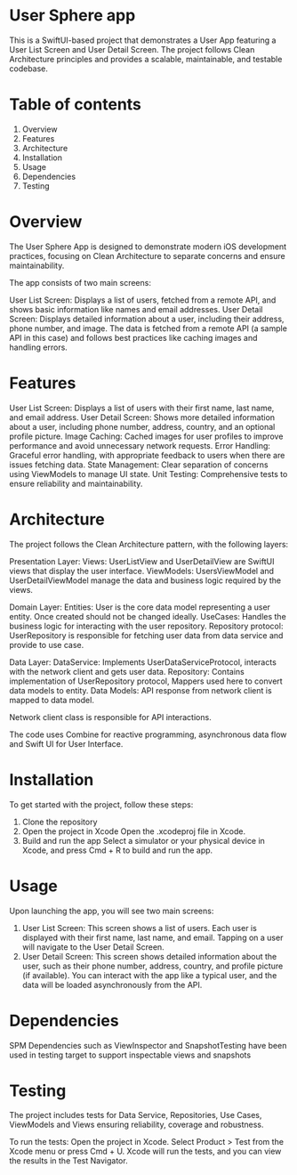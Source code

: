 
# User Sphere app
This is a SwiftUI-based project that demonstrates a User App featuring a User List Screen and User Detail Screen. The project follows Clean Architecture principles and provides a scalable, maintainable, and testable codebase.

# Table of contents 
1. Overview
2. Features
3. Architecture
4. Installation
5. Usage
6. Dependencies
7. Testing

# Overview
The User Sphere App is designed to demonstrate modern iOS development practices, focusing on Clean Architecture to separate concerns and ensure maintainability.

The app consists of two main screens:

User List Screen: Displays a list of users, fetched from a remote API, and shows basic information like names and email addresses.
User Detail Screen: Displays detailed information about a user, including their address, phone number, and image.
The data is fetched from a remote API (a sample API in this case) and follows best practices like caching images and handling  errors.

# Features
User List Screen: Displays a list of users with their first name, last name, and email address.
User Detail Screen: Shows more detailed information about a user, including phone number, address, country, and an optional profile picture.
Image Caching: Cached images for user profiles to improve performance and avoid unnecessary network requests.
Error Handling: Graceful error handling, with appropriate feedback to users when there are issues fetching data.
State Management: Clear separation of concerns using ViewModels to manage UI state.
Unit Testing: Comprehensive tests to ensure reliability and maintainability.

# Architecture
The project follows the Clean Architecture pattern, with the following layers:

Presentation Layer:
Views: UserListView and UserDetailView are SwiftUI views that display the user interface.
ViewModels: UsersViewModel and UserDetailViewModel manage the data and business logic required by the views.

Domain Layer:
Entities: User is the core data model representing a user entity. Once created should not be changed ideally.
UseCases: Handles the business logic for interacting with the user repository.
Repository protocol: UserRepository is responsible for fetching user data from data service and provide to use case.

Data Layer:
DataService: Implements UserDataServiceProtocol, interacts with the network client and gets user data.
Repository: Contains implementation of UserRepository protocol, Mappers used here to convert data models to entity.
Data Models: API response from network client is mapped to data model.

Network client class is responsible for API interactions.

The code uses Combine for reactive programming, asynchronous data flow and Swift UI for User Interface.

# Installation
To get started with the project, follow these steps:

1. Clone the repository
2. Open the project in Xcode
Open the .xcodeproj file in Xcode.
4. Build and run the app
Select a simulator or your physical device in Xcode, and press Cmd + R to build and run the app.

# Usage
Upon launching the app, you will see two main screens:

1. User List Screen:
This screen shows a list of users. Each user is displayed with their first name, last name, and email.
Tapping on a user will navigate to the User Detail Screen.
2. User Detail Screen:
This screen shows detailed information about the user, such as their phone number, address, country, and profile picture (if available).
You can interact with the app like a typical user, and the data will be loaded asynchronously from the API.

# Dependencies 
SPM Dependencies such as ViewInspector and SnapshotTesting have been used in testing target to support inspectable views and snapshots

# Testing
The project includes tests for Data Service, Repositories, Use Cases, ViewModels and Views ensuring reliability, coverage and robustness.

To run the tests:
Open the project in Xcode.
Select Product > Test from the Xcode menu or press Cmd + U.
Xcode will run the tests, and you can view the results in the Test Navigator.
